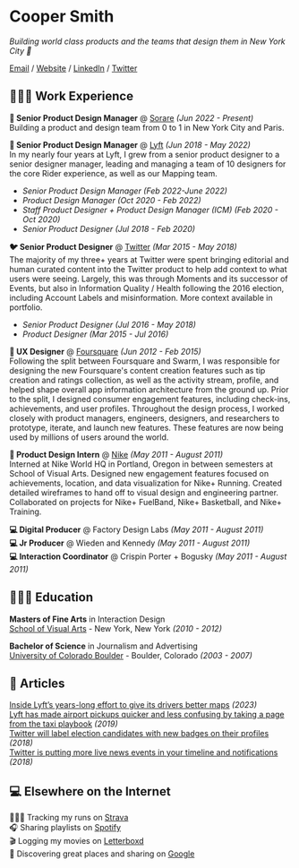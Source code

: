 # Cooper Smith

_Building world class products and the teams that design them in New York City 🗽_ <br>

[Email](mailto:coopersmi@gmail.com) / [Website](https://coopsmith.co/) / [LinkedIn](https://www.linkedin.com/in/coopersmith/) / [Twitter](https://twitter.com/coops/) 

## 👨🏻‍💻 Work Experience

**🏀 Senior Product Design Manager** @ [Sorare](https://sorare.com/) _(Jun 2022 - Present)_ <br>
Building a product and design team from 0 to 1 in New York City and Paris. 
<br>

**🚙 Senior Product Design Manager** @ [Lyft](https://sorare.com/) _(Jun 2018 - May 2022)_ <br>
In my nearly four years at Lyft, I grew from a senior product designer to a senior designer manager, leading and managing a team of 10 designers for the core Rider experience, as well as our Mapping team.<br> 
  - _Senior Product Design Manager (Feb 2022-June 2022)_<br>
  - _Product Design Manager (Oct 2020 - Feb 2022)_ <br>
  - _Staff Product Designer + Product Design Manager (ICM) (Feb 2020 - Oct 2020)_<br>
  - _Senior Product Designer (Jul 2018 - Feb 2020)_ <br>

**🐦 Senior Product Designer** @ [Twitter](https://twitter.com/) _(Mar 2015 - May 2018)_ <br>
The majority of my three+ years at Twitter were spent bringing editorial and human curated content into the Twitter product to help add context to what users were seeing. Largely, this was through Moments and its successor of Events, but also in Information Quality / Health following the 2016 election, including Account Labels and misinformation. More context available in portfolio.
  - _Senior Product Designer (Jul 2016 - May 2018)_
  - _Product Designer (Mar 2015 - Jul 2016)_  
    
**📍 UX Designer** @ [Foursquare](https://foursquare.com/) _(Jun 2012 - Feb 2015)_ <br>
  Following the split between Foursquare and Swarm, I was responsible for designing the new Foursquare's content creation features such as tip creation and ratings collection, as well as the activity stream, profile, and helped shape overall app information architecture from the ground up. Prior to the split, I designed consumer engagement features, including check-ins, achievements, and user profiles. Throughout the design process, I worked closely with product managers, engineers, designers, and researchers to prototype, iterate, and launch new features. These features are now being used by millions of users around the world.

**👟 Product Design Intern** @ [Nike](https://nike.com/) _(May 2011 - August 2011)_ <br>
Interned at Nike World HQ in Portland, Oregon in between semesters at School of Visual Arts. Designed new engagement features focused on achievements, location, and data visualization for Nike+ Running. Created detailed wireframes to hand off to visual design and engineering partner. Collaborated on projects for Nike+ FuelBand, Nike+ Basketball, and Nike+ Training.

**💻 Digital Producer** @ Factory Design Labs _(May 2011 - August 2011)_ <br>
**💻 Jr Producer** @ Wieden and Kennedy _(May 2011 - August 2011)_ <br>
**💻 Interaction Coordinator** @ Crispin Porter + Bogusky _(May 2011 - August 2011)_ <br>


    
## 👨🏻‍🎓 Education

**Masters of Fine Arts** in Interaction Design<br>
[School of Visual Arts](https://https://interactiondesign.sva.edu/) - New York, New York _(2010 - 2012)_ <br>

**Bachelor of Science** in Journalism and Advertising<br>
[University of Colorado Boulder](https://www.colorado.edu/) - Boulder, Colorado _(2003 - 2007)_


## 📰 Articles
[Inside Lyft’s years-long effort to give its drivers better maps](https://www.fastcompany.com/90839884/inside-lyfts-years-long-effort-to-give-its-drivers-better-maps) _(2023)_ <br>
[Lyft has made airport pickups quicker and less confusing by taking a page from the taxi playbook](https://www.businessinsider.com/lyft-airport-fast-match-program-expands-taxi-cab-lines-2019-10) _(2019)_ <br>
[Twitter will label election candidates with new badges on their profiles](https://www.theverge.com/2018/5/23/17384870/twitter-election-lable-badge-midterm-candidate) _(2018)_ <br>
[Twitter is putting more live news events in your timeline and notifications](https://www.theverge.com/2018/6/13/17456908/twitter-live-news-events-timeline-notifications) _(2018)_ <br>

## 💻 Elsewhere on the Internet

🏃🏻‍♂️ Tracking my runs on [Strava](https://www.strava.com/athletes/77514)<br>
🎧 Sharing playlists on [Spotify](https://open.spotify.com/playlist/0Z0AmcHYTioe3dUqFBXv5Q?si=a0d8ed185c524482)<br>
🎬 Logging my movies on [Letterboxd](https://letterboxd.com/coopersmith/)<br>
📍 Discovering great places and sharing on [Google](https://www.google.com/maps/contrib/102608910595378115256/reviews/@44.3647624,-60.6422455,3z/data=!3m1!4b1!4m3!8m2!3m1!1e1)<br>
